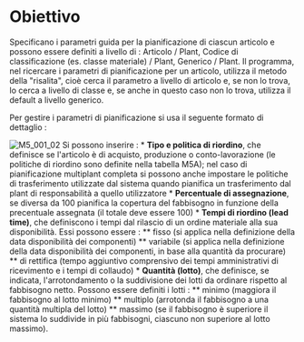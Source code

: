 # Obiettivo
Specificano i parametri guida per la pianificazione di ciascun articolo e possono essere definiti a livello di :  Articolo / Plant, Codice di classificazione (es. classe materiale) / Plant, Generico / Plant.
Il programma, nel ricercare i parametri di pianificazione per un articolo, utilizza il metodo della "risalita", cioè cerca il parametro a livello di articolo e, se non lo trova, lo cerca a livello di classe e, se anche in questo caso non lo trova, utilizza il default a livello generico.

Per gestire i parametri di pianificazione si usa il seguente formato di dettaglio : 

![M5_001_02](http://doc.smeup.com/immagini/MBDOC_OGG-P_M5ARTP/M5_001_02.png)
Si possono inserire : 
 \* __Tipo e politica di riordino__, che definisce se l'articolo è di acquisto, produzione o conto-lavorazione (le politiche di riordino sono definite nella tabella M5A); nel caso di pianificazione multiplant completa si possono anche impostare le politiche di trasferimento utilizzate dal sistema quando pianifica un trasferimento dal plant di responsabilità a quello utilizzatore
 \* __Percentuale di assegnazione__, se diversa da 100 pianifica la copertura del fabbisogno in funzione della precentuale assegnata (il totale deve essere 100)
 \* __Tempi di riordino (lead time)__, che definiscono i tempi dal rilascio di un ordine materiale alla sua disponibilità.
Essi possono essere : 
 \*\* fisso (si applica nella definizione della data disponibilità dei componenti)
 \*\* variabile (si applica nella definizione della data disponibilità dei componenti, in base alla quantità da procurare)
 \*\* di rettifica (tempo aggiuntivo comprensivo dei tempi amministrativi di ricevimento e i tempi di collaudo)
 \* __Quantità (lotto)__, che definisce, se indicata, l'arrotondamento o la suddivisione dei lotti da ordinare rispetto al fabbisogno netto.
Possono essere definiti i lotti : 
 \*\* minimo (maggiora il fabbisogno al lotto minimo)
 \*\* multiplo (arrotonda il fabbisogno a una quantità multipla del lotto)
 \*\* massimo (se il fabbisogno è superiore il sistema lo suddivide in più fabbisogni, ciascuno non superiore al lotto massimo).
